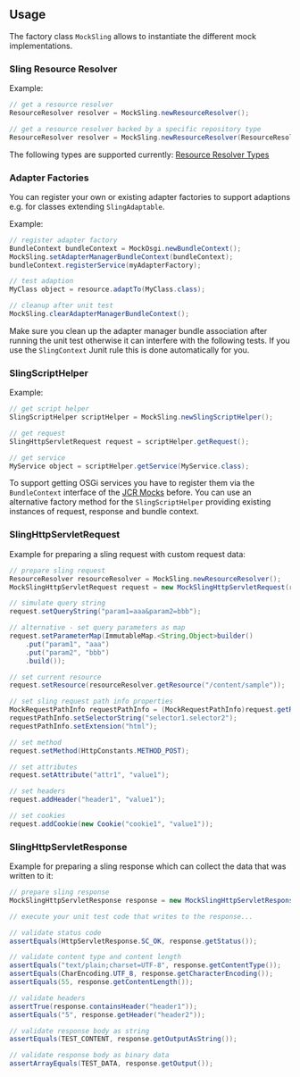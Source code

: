 ## Usage

The factory class `MockSling` allows to instantiate the different mock implementations.

### Sling Resource Resolver

Example:

```java
// get a resource resolver
ResourceResolver resolver = MockSling.newResourceResolver();

// get a resource resolver backed by a specific repository type
ResourceResolver resolver = MockSling.newResourceResolver(ResourceResolverType.JCR_MOCK);
```
The following types are supported currently: [Resource Resolver Types](resource-resolver-types.html)

### Adapter Factories

You can register your own or existing adapter factories to support adaptions e.g. for classes extending `SlingAdaptable`.

Example:

```java
// register adapter factory
BundleContext bundleContext = MockOsgi.newBundleContext();
MockSling.setAdapterManagerBundleContext(bundleContext);
bundleContext.registerService(myAdapterFactory);

// test adaption
MyClass object = resource.adaptTo(MyClass.class);

// cleanup after unit test
MockSling.clearAdapterManagerBundleContext();
```

Make sure you clean up the adapter manager bundle association after running the unit test otherwise it can 
interfere with the following tests. If you use the `SlingContext` Junit rule this is done automatically for you.


### SlingScriptHelper

Example:

```java
// get script helper
SlingScriptHelper scriptHelper = MockSling.newSlingScriptHelper();

// get request
SlingHttpServletRequest request = scriptHelper.getRequest();

// get service
MyService object = scriptHelper.getService(MyService.class);
```

To support getting OSGi services you have to register them via the `BundleContext` interface of the
[JCR Mocks][jcr-mock] before. You can use an alternative factory method for the `SlingScriptHelper` providing
existing instances of request, response and bundle context. 


### SlingHttpServletRequest

Example for preparing a sling request with custom request data:

```java
// prepare sling request
ResourceResolver resourceResolver = MockSling.newResourceResolver();
MockSlingHttpServletRequest request = new MockSlingHttpServletRequest(resourceResolver);

// simulate query string
request.setQueryString("param1=aaa&param2=bbb");

// alternative - set query parameters as map
request.setParameterMap(ImmutableMap.<String,Object>builder()
    .put("param1", "aaa")
    .put("param2", "bbb")
    .build());

// set current resource
request.setResource(resourceResolver.getResource("/content/sample"));

// set sling request path info properties
MockRequestPathInfo requestPathInfo = (MockRequestPathInfo)request.getRequestPathInfo();
requestPathInfo.setSelectorString("selector1.selector2");
requestPathInfo.setExtension("html");

// set method
request.setMethod(HttpConstants.METHOD_POST);

// set attributes
request.setAttribute("attr1", "value1");

// set headers
request.addHeader("header1", "value1");

// set cookies
request.addCookie(new Cookie("cookie1", "value1"));
```

### SlingHttpServletResponse

Example for preparing a sling response which can collect the data that was written to it:

```java
// prepare sling response
MockSlingHttpServletResponse response = new MockSlingHttpServletResponse();

// execute your unit test code that writes to the response...

// validate status code
assertEquals(HttpServletResponse.SC_OK, response.getStatus());

// validate content type and content length
assertEquals("text/plain;charset=UTF-8", response.getContentType());
assertEquals(CharEncoding.UTF_8, response.getCharacterEncoding());
assertEquals(55, response.getContentLength());

// validate headers
assertTrue(response.containsHeader("header1"));
assertEquals("5", response.getHeader("header2"));

// validate response body as string
assertEquals(TEST_CONTENT, response.getOutputAsString());

// validate response body as binary data
assertArrayEquals(TEST_DATA, response.getOutput());
```


[jcr-mock]: http://sling.apache.org/testing/jcr-mock/
